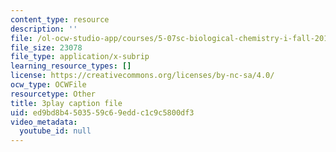 ```yaml
---
content_type: resource
description: ''
file: /ol-ocw-studio-app/courses/5-07sc-biological-chemistry-i-fall-2013/ed9bd8b4503559c69eddc1c9c5800df3_LCiH8faydGk.vtt
file_size: 23078
file_type: application/x-subrip
learning_resource_types: []
license: https://creativecommons.org/licenses/by-nc-sa/4.0/
ocw_type: OCWFile
resourcetype: Other
title: 3play caption file
uid: ed9bd8b4-5035-59c6-9edd-c1c9c5800df3
video_metadata:
  youtube_id: null
---
```

